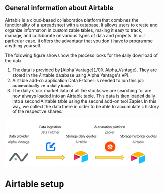   ## General information about Airtable
Airtable is a cloud-based collaboration platform that combines the functionality of a spreadsheet with a database. It allows users to create and organize information in customizable tables, making it easy to track, manage, and collaborate on various types of data and projects. In our particular case, it offers the advantage that you don't have to programme anything yourself.

The following figure shows how the process looks for the daily download of the data.

1. The data is provided by [Alpha Vantage](./00. Alpha_Vantage). They are stored in the Airtable database using Alpha Vantage's API. 
2. Airtable add-on application Data Fetcher is needed to run this job automatically on a daily basis. 
3. The daily stock market data of all the stocks we are searching for are now always loaded into an Airtable table. This data is then loaded daily into a second Airtable table using the second add-on tool Zapier. In this way, we collect the data there in order to be able to accumulate a history of the respective shares. 

![Alt Image Text](./Images/Airtable_dataflow1.png "Dataflow")
  

# Airtable setup
